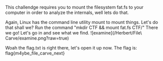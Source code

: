 This challendge requires you to mount the filesystem fat.fs to your computer in order to analyze the internals, well lets do that.

Again, Linux has the command line utility mount to mount things. Let's do that shall we?
Run the command "mkdir CTF && mount fat.fs CTF/"
There we go! Let's go in and see what we find.
![examine](/Herbert/File\ Carve/examine.png?raw=true)

Woah the flag.txt is right there, let's open it up now. The flag is:
flag{m4ybe_file_carve_next}
